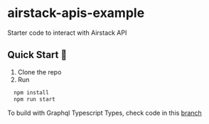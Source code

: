 # airstack-apis-example

Starter code to interact with Airstack API

## Quick Start 🚀
1. Clone the repo
2. Run
```bash
  npm install
  npm run start
```


To build with Graphql Typescript Types, check code in this [branch](https://github.com/Airstack-xyz/airstack-apis-example/tree/advanced)
